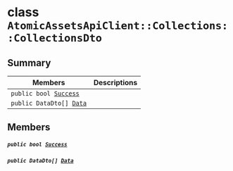 # class `AtomicAssetsApiClient::Collections::CollectionsDto` 

## Summary

 Members                                | Descriptions                                
----------------------------------------|---------------------------------------------
`public bool `[`Success`](#class_atomic_assets_api_client_1_1_collections_1_1_collections_dto_1a506fb037fbb6bfe8f254c021a2c3cfac) | 
`public DataDto[] `[`Data`](#class_atomic_assets_api_client_1_1_collections_1_1_collections_dto_1a6ed89521b3da4f30d2ab82c36d0afd13) | 

## Members

##### `public bool `[`Success`](#class_atomic_assets_api_client_1_1_collections_1_1_collections_dto_1a506fb037fbb6bfe8f254c021a2c3cfac) 

##### `public DataDto[] `[`Data`](#class_atomic_assets_api_client_1_1_collections_1_1_collections_dto_1a6ed89521b3da4f30d2ab82c36d0afd13) 

